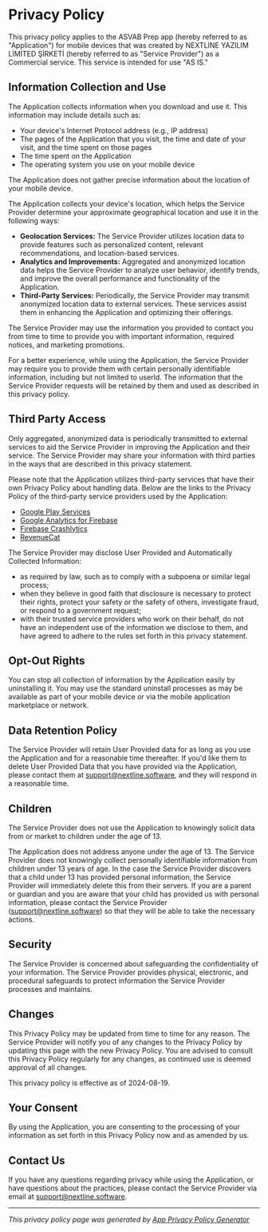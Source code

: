 # Privacy Policy

This privacy policy applies to the ASVAB Prep app (hereby referred to as "Application") for mobile devices that was created by NEXTLINE YAZILIM LİMİTED ŞİRKETİ (hereby referred to as "Service Provider") as a Commercial service. This service is intended for use "AS IS."

## Information Collection and Use

The Application collects information when you download and use it. This information may include details such as:

- Your device's Internet Protocol address (e.g., IP address)
- The pages of the Application that you visit, the time and date of your visit, and the time spent on those pages
- The time spent on the Application
- The operating system you use on your mobile device

The Application does not gather precise information about the location of your mobile device.

The Application collects your device's location, which helps the Service Provider determine your approximate geographical location and use it in the following ways:

- **Geolocation Services:** The Service Provider utilizes location data to provide features such as personalized content, relevant recommendations, and location-based services.
- **Analytics and Improvements:** Aggregated and anonymized location data helps the Service Provider to analyze user behavior, identify trends, and improve the overall performance and functionality of the Application.
- **Third-Party Services:** Periodically, the Service Provider may transmit anonymized location data to external services. These services assist them in enhancing the Application and optimizing their offerings.

The Service Provider may use the information you provided to contact you from time to time to provide you with important information, required notices, and marketing promotions.

For a better experience, while using the Application, the Service Provider may require you to provide them with certain personally identifiable information, including but not limited to userId. The information that the Service Provider requests will be retained by them and used as described in this privacy policy.

## Third Party Access

Only aggregated, anonymized data is periodically transmitted to external services to aid the Service Provider in improving the Application and their service. The Service Provider may share your information with third parties in the ways that are described in this privacy statement.

Please note that the Application utilizes third-party services that have their own Privacy Policy about handling data. Below are the links to the Privacy Policy of the third-party service providers used by the Application:

- [Google Play Services](https://www.google.com/policies/privacy/)
- [Google Analytics for Firebase](https://firebase.google.com/support/privacy)
- [Firebase Crashlytics](https://firebase.google.com/support/privacy/)
- [RevenueCat](https://www.revenuecat.com/privacy)

The Service Provider may disclose User Provided and Automatically Collected Information:

- as required by law, such as to comply with a subpoena or similar legal process;
- when they believe in good faith that disclosure is necessary to protect their rights, protect your safety or the safety of others, investigate fraud, or respond to a government request;
- with their trusted service providers who work on their behalf, do not have an independent use of the information we disclose to them, and have agreed to adhere to the rules set forth in this privacy statement.

## Opt-Out Rights

You can stop all collection of information by the Application easily by uninstalling it. You may use the standard uninstall processes as may be available as part of your mobile device or via the mobile application marketplace or network.

## Data Retention Policy

The Service Provider will retain User Provided data for as long as you use the Application and for a reasonable time thereafter. If you'd like them to delete User Provided Data that you have provided via the Application, please contact them at support@nextline.software, and they will respond in a reasonable time.

## Children

The Service Provider does not use the Application to knowingly solicit data from or market to children under the age of 13.

The Application does not address anyone under the age of 13. The Service Provider does not knowingly collect personally identifiable information from children under 13 years of age. In the case the Service Provider discovers that a child under 13 has provided personal information, the Service Provider will immediately delete this from their servers. If you are a parent or guardian and you are aware that your child has provided us with personal information, please contact the Service Provider (support@nextline.software) so that they will be able to take the necessary actions.

## Security

The Service Provider is concerned about safeguarding the confidentiality of your information. The Service Provider provides physical, electronic, and procedural safeguards to protect information the Service Provider processes and maintains.

## Changes

This Privacy Policy may be updated from time to time for any reason. The Service Provider will notify you of any changes to the Privacy Policy by updating this page with the new Privacy Policy. You are advised to consult this Privacy Policy regularly for any changes, as continued use is deemed approval of all changes.

This privacy policy is effective as of 2024-08-19.

## Your Consent

By using the Application, you are consenting to the processing of your information as set forth in this Privacy Policy now and as amended by us.

## Contact Us

If you have any questions regarding privacy while using the Application, or have questions about the practices, please contact the Service Provider via email at support@nextline.software.

---

*This privacy policy page was generated by [App Privacy Policy Generator](https://app-privacy-policy-generator.nisrulz.com/)*
